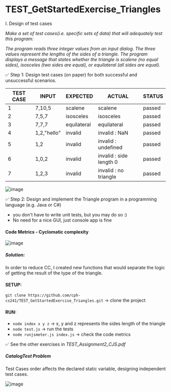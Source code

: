# TEST_GetStartedExercise_Triangles
I. Design of test cases

_Make a set of test cases(i.e. specific sets of data) that will adequately test this program:_

_The program reads three integer values from an input dialog. The three values represent the lengths of the sides of a triangle. The program displays a message that states whether the triangle is scalene (no equal sides), isosceles (two sides are equal), or equilateral (all sides are equal)._

:white_check_mark: Step 1: Design test cases (on paper) for both successful and unsuccessful scenarios.

| TEST CASE|       INPUT      |          EXPECTED        |          ACTUAL          |         STATUS           |
|----------|------------------|--------------------------|--------------------------|--------------------------|
|    1     |      7,10,5      |          scalene         |          scalene         |         passed           |
|    2     |      7,5,7       |          isosceles       |         isosceles        |         passed           |
|    3     |      7,7,7       |          equilateral     |        equilateral       |         passed           |
|    4     |   1,2,"hello"    |          invalid         |       invalid : NaN      |         passed           |
|    5     |       1,2        |          invalid         |   invalid : undefined    |         passed           |
|    6     |       1,0,2      |          invalid         | invalid : side length 0  |         passed           |
|    7     |       1,2,3      |          invalid         | invalid : no triangle    |         passed           |


![image](https://user-images.githubusercontent.com/16150075/36351204-af898678-14a6-11e8-8767-365416beab8a.png)


:white_check_mark: Step 2: Design and implement the Triangle program in a programming language (e.g. Java or C#)
  - you don't have to write unit tests, but you may do so :)
  - No need for a nice GUI, just console app is fine
  
 #### Code Metrics - Cyclomatic complexity
![image](https://user-images.githubusercontent.com/16150075/36351217-d630df1a-14a6-11e8-8e88-f382b2d7960a.png)

##### _Solution:_ 
In order to reduce CC, I created new functions that would separate the logic of getting the result of the type of the triangle. 

 #### SETUP:
 `git clone https://github.com/cph-cs241/TEST_GetStartedExercise_Triangles.git` -> clone the project

 #### RUN:   
 * `node index x y z` -> x, y and z represents the sides length of the triangle
 * `node test.js` -> run the tests
 * `node runjsmeter.js index.js`  -> check the code metrics

 :white_check_mark: See the other exercises in _TEST_Assignment2_CJS.pdf_
 
 ##### _CatalogTest Problem_
 Test Cases order affects the declared static variable, designing independent test cases.
 
 ![image](https://user-images.githubusercontent.com/16150075/36379306-59e4076a-157e-11e8-9a3d-9da2ea456c45.png)

 
